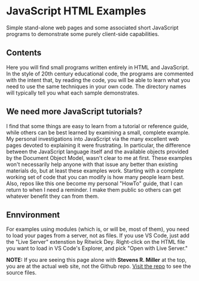 # JavaScript HTML Examples
 
Simple stand-alone web pages and some associated short JavaScript programs to demonstrate some purely client-side capabilities.

## Contents

Here you will find small programs written entirely in HTML and JavaScript. In the style of 20th century educational code, the programs are commented with the intent that, by reading the code, you will be able to learn what you need to use the same techniques in your own code. The directory names will typically tell you what each sample demonstrates.

## We need more JavaScript tutorials?

I find that some things are easy to learn from a tutorial or reference guide, while others can be best learned by examining a small, complete example. My personal investigations into JavaScript via the many excellent web pages devoted to explaining it were frustrating. In particular, the difference between the JavaScript language itself and the available objects provided by the Document Object Model, wasn't clear to me at first. These examples won't necessarily help anyone with that issue any better than existing materials do, but at least these examples work. Starting with a complete working set of code that you can modify is how many people learn best. Also, repos like this one become my personal "HowTo" guide, that I can return to when I need a reminder. I make them public so others can get whatever benefit they can from them.

## Ennvironment

For examples using modules (which is, or will be, most of them), you need to load your pages from a server, not as files. If you use VS Code, just add the "Live Server" extenstion
by Ritwick Dey. Right-click on the HTML file you want to load in VS Code's Explorer, and pick "Open with Live Server."

**NOTE:** If you are seeing this page alone with **Stevens R. Miller** at the top,
you are at the actual web site, not the Github repo. 
[Visit the repo](https://github.com/stevensrmiller/stevensrmiller.github.io/tree/main/JavaScript)
to see the source files.